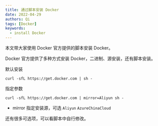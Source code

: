 ```yaml
---
title: 通过脚本安装 Docker
date: 2022-04-29
authors: Qi
tags: [Docker]
keywords:
  - install Docker
---
```


本文带大家使用 Docker 官方提供的脚本安装 Docker。

<!-- truncate -->

Docker 官方提供了多种方式安装 Docker，二进制、源安装，还有脚本安装。

默认安装

```shell
curl -sfL https://get.docker.com | sh -
```

指定参数

```shell
curl -sfL https://get.docker.com | mirror=Aliyun sh -
```

* mirror 指定安装源，可选 `Aliyun` `AzureChinaCloud`

还有很多可选项，可以看脚本中自行修改。